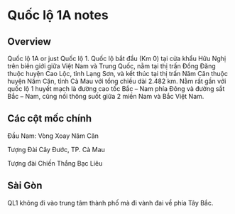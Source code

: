 # Quốc lộ 1A notes

## Overview

Quốc lộ 1A or just Quốc lộ 1. Quốc lộ bắt đầu (Km 0) tại cửa khẩu Hữu Nghị trên biên giới giữa Việt Nam và Trung Quốc, nằm tại thị trấn Đồng Đăng thuộc huyện Cao Lộc, tỉnh Lạng Sơn, và kết thúc tại thị trấn Năm Căn thuộc huyện Năm Căn, tỉnh Cà Mau với tổng chiều dài 2.482 km. Nằm rất gần với quốc lộ 1 huyết mạch là đường cao tốc Bắc – Nam phía Đông và đường sắt Bắc – Nam, cũng nối thông suốt giữa 2 miền Nam và Bắc Việt Nam. 

## Các cột mốc chính

Đầu Nam: Vòng Xoay Năm Căn

Tượng Đài Cây Đước, TP. Cà Mau

Tượng đài Chiến Thắng Bạc Liêu

## Sài Gòn

QL1 không đi vào trung tâm thành phố mà đi vành đai về phía Tây Bắc.
